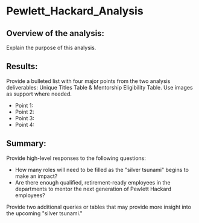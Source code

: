 # Pewlett_Hackard_Analysis

## Overview of the analysis: 
Explain the purpose of this analysis.

## Results: 
Provide a bulleted list with four major points from the two analysis deliverables: Unique Titles Table & Mentorship Eligibility Table. 
Use images as support where needed.

- Point 1:
- Point 2: 
- Point 3: 
- Point 4: 

## Summary: 
Provide high-level responses to the following questions: 

- How many roles will need to be filled as the "silver tsunami" begins to make an impact?
- Are there enough qualified, retirement-ready employees in the departments to mentor the next generation of Pewlett Hackard employees?

Provide two additional queries or tables that may provide more insight into the upcoming "silver tsunami."

